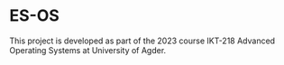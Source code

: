 # ES-OS

This project is developed as part of the 2023 course IKT-218 Advanced Operating Systems at University of Agder.